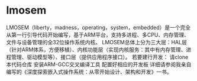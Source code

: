# lmosem

LMOSEM（liberty，madness，operating，system，embedded）是一个完全从第一行引导代码开始编写，基于ARM平台，支持多进程、多CPU、内存管理、文件与设备管理的全32位操作系统内核。 LMOSEM总体上分为三大层：HAL层（针对ARM体系，方便移植）、内核功能层（实现内核服务：其中有内存管理、进程管理、驱动模型等）、接口层（提供应用程序接口）。
若要建行开发：
请clone本代码仓库 
安装ARM-GCC交叉编译工具 
配置好相应的开发板 
详细请参阅我亲自编写的《深度探索嵌入式操作系统：从零开始设计、架构和开发》一书。
